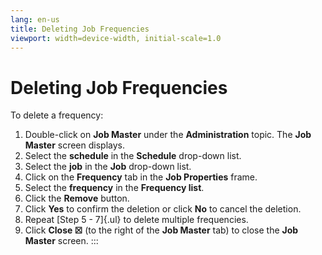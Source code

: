 ```yaml
---
lang: en-us
title: Deleting Job Frequencies
viewport: width=device-width, initial-scale=1.0
---
```


#  Deleting Job Frequencies

To delete a frequency:

1.  Double-click on **Job Master** under the **Administration** topic.
    The **Job Master** screen displays.
2.  Select the **schedule** in the **Schedule** drop-down list.
3.  Select the **job** in the **Job** drop-down list.
4.  Click on the **Frequency** tab in the **Job Properties** frame.
5.  Select the **frequency** in the **Frequency list**.
6.  Click the **Remove** button.
7.  Click **Yes** to confirm the deletion or click **No** to cancel the
    deletion.
8.  Repeat [Step 5 - 7]{.ul} to delete multiple frequencies.
9.  Click **Close ☒** (to the right of the **Job Master** tab) to close
    the **Job Master** screen.
:::

 


